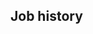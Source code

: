 <!-- # This is the full variant, with all of the luxury bells and whistles. -->
<!-- do include src/header/exampleHeaderWithoutCols.md -->
<!-- do include src/intro/exampleLongIntro.md -->
<!-- do include src/util/pageBreak.md -->

## Job history
<!-- do include src/jobHistory/exampleRecentJobHistory.md -->
<!-- do include src/jobHistory/exampleOlderJobHistory.md -->
<!-- do include src/util/pageBreak.md -->
<!-- do include src/keySkills/exampleKeySkills.md -->
